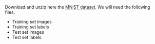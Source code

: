 Download and unzip here the [MNIST dataset]. We will need the following files:

* Training set images
* Training set labels
* Test set images
* Test set labels
 
[MNIST dataset]: http://yann.lecun.com/exdb/mnist/
[Training set images]: http://yann.lecun.com/exdb/mnist/train-images-idx3-ubyte.gz
[Training set labels]: http://yann.lecun.com/exdb/mnist/train-labels-idx1-ubyte.gz
[Test set images]: http://yann.lecun.com/exdb/mnist/t10k-images-idx3-ubyte.gz
[Test set labels]: http://yann.lecun.com/exdb/mnist/t10k-labels-idx1-ubyte.gz
